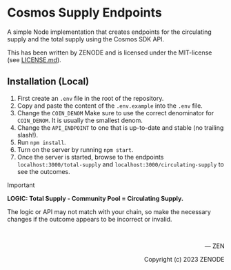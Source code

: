# Cosmos Supply Endpoints

A simple Node implementation that creates endpoints for the circulating supply and the total supply using the Cosmos SDK API.

This has been written by ZENODE and is licensed under the MIT-license (see [LICENSE.md](./LICENSE.md)).

## Installation (Local)
1. First create an `.env` file in the root of the repository.
2. Copy and paste the content of the `.env.example` into the `.env` file.
3. Change the `COIN_DENOM` Make sure to use the correct denominator for `COIN_DENOM`. It is usually the smallest denom.
4. Change the `API_ENDPOINT` to one that is up-to-date and stable (no trailing slash!).
5. Run `npm install`.
6. Turn on the server by running `npm start`.
7. Once the server is started, browse to the endpoints `localhost:3000/total-supply` and `localhost:3000/circulating-supply` to see the outcomes.

> [!IMPORTANT]
> **LOGIC: Total Supply - Community Pool = Circulating Supply.**
> 
> The logic or API may not match with your chain, so make the necessary changes if the outcome appears to be incorrect or invalid.

</br>

<p align="right">— ZEN</p>
<p align="right">Copyright (c) 2023 ZENODE</p>
